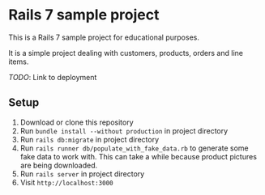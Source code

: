 # Rails 7 sample project

This is a Rails 7 sample project for educational purposes.

It is a simple project dealing with customers, products, orders and line items.

_TODO_: Link to deployment

## Setup

1. Download or clone this repository
2. Run `bundle install --without production` in project directory
3. Run `rails db:migrate` in project directory
4. Run `rails runner db/populate_with_fake_data.rb` to generate some fake data to work with. This can take a while because product pictures are being downloaded.
5. Run `rails server` in project directory
6. Visit `http://localhost:3000`
